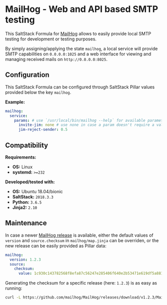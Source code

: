 # MailHog - Web and API based SMTP testing

This SaltStack Formula for [MailHog](https://github.com/mailhog/MailHog) allows to easily provide local SMTP testing for development or testing purposes.

By simply assigning/applying the state `mailhog`, a local service will provide SMTP capabilities on `0.0.0.0:1025` and a web interface for viewing and managing received mails on `http://0.0.0.0:8025`.

## Configuration

This SaltStack Formula can be configured through SaltStack Pillar values provided below the key `mailhog`.

**Example:**

```yaml
mailhog:
  service:
    params: # use `/usr/local/bin/mailhog --help` for available parameters
      invite-jim: none # use none in case a param doesn't require a value
      jim-reject-sender: 0.5
```

## Compatibility

**Requirements:**
- **OS:**      Linux
- **systemd:** `>=232`

**Developed/tested with:**
- **OS:** Ubuntu 18.04/bionic
- **SaltStack:** `2018.3.3`
- **Python:** `3.6.5`
- **Jinja2:** `2.10`

## Maintenance

In case a newer [MailHog release](https://github.com/mailhog/MailHog/releases) is available, either the default values of `version` and `source.checksum` in `mailhog/map.jinja` can be overriden, or the new release can be easily provided as Pillar data:

```yaml
mailhog:
  version: 1.2.3
  source:
    checksum:
      value: 1c930c143782568f8efa87c56247e285406f640e2b53471e619df5a881d36729
```

Generating the checksum for a specific release (here: `1.2.3`) is as easy as running:

```bash
curl -L https://github.com/mailhog/MailHog/releases/download/v1.2.3/MailHog_linux_amd64 | sha256sum
```
